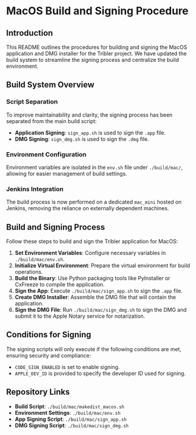 # MacOS Build and Signing Procedure

## Introduction
This README outlines the procedures for building and signing the MacOS application and DMG installer for the Tribler project. We have updated the build system to streamline the signing process and centralize the build environment.

## Build System Overview

### Script Separation
To improve maintainability and clarity, the signing process has been separated from the main build script:
- **Application Signing**: `sign_app.sh` is used to sign the `.app` file.
- **DMG Signing**: `sign_dmg.sh` is used to sign the `.dmg` file.

### Environment Configuration
Environment variables are isolated in the `env.sh` file under `./build/mac/`, allowing for easier management of build settings.

### Jenkins Integration
The build process is now performed on a dedicated `mac_mini` hosted on Jenkins, removing the reliance on externally dependent machines.

## Build and Signing Process
Follow these steps to build and sign the Tribler application for MacOS:

1. **Set Environment Variables**: Configure necessary variables in `./build/mac/env.sh`.
2. **Initialize Virtual Environment**: Prepare the virtual environment for build operations.
3. **Build the Binary**: Use Python packaging tools like PyInstaller or CxFreeze to compile the application.
4. **Sign the App**: Execute `./build/mac/sign_app.sh` to sign the `.app` file.
5. **Create DMG Installer**: Assemble the DMG file that will contain the application.
6. **Sign the DMG File**: Run `./build/mac/sign_dmg.sh` to sign the DMG and submit it to the Apple Notary service for notarization.

## Conditions for Signing
The signing scripts will only execute if the following conditions are met, ensuring security and compliance:
- `CODE_SIGN_ENABLED` is set to enable signing.
- `APPLE_DEV_ID` is provided to specify the developer ID used for signing.

## Repository Links
- **Build Script**: `./build/mac/makedist_macos.sh`
- **Environment Settings**: `./build/mac/env.sh`
- **App Signing Script**: `./build/mac/sign_app.sh`
- **DMG Signing Script**: `./build/mac/sign_dmg.sh`

<!-- Auto-update: 2025-10-14T11:25:34.990210 -->
